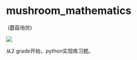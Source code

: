 #  mushroom_mathematics

​												(蘑菇培优)



![](/Users/franco/Dropbox/cassie/mushroom_mathematics/images/index.jpeg)

从2 grade开始，python实现练习题。